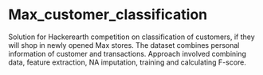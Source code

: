 # Max_customer_classification
Solution for Hackerearth competition on classification of customers, if they will shop in newly opened Max stores. The dataset combines personal information of customer and transactions. Approach involved combining data, feature extraction, NA imputation, training and calculating F-score.
